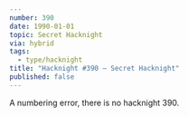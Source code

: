 ```yaml
---
number: 390
date: 1990-01-01
topic: Secret Hacknight
via: hybrid
tags:
  - type/hacknight
title: "Hacknight #390 – Secret Hacknight"
published: false
---
```


A numbering error, there is no hacknight 390.
